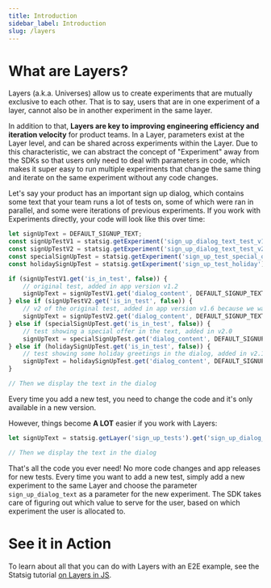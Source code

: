 ```yaml
---
title: Introduction
sidebar_label: Introduction
slug: /layers
---
```


# What are Layers?
Layers (a.k.a. Universes) allow us to create experiments that are mutually exclusive to each other. That is to say, users that are in one experiment of a layer, cannot also be in another experiment in the same layer.

In addition to that, **Layers are key to improving engineering efficiency and iteration velocity** for product teams. In a Layer, parameters exist at the Layer level, and can be shared across experiments within the Layer. Due to this characteristic, we can abstract the concept of "Experiment" away from the SDKs so that users only need to deal with parameters in code, which makes it super easy to run multiple experiments that change the same thing and iterate on the same experiment without any code changes.

Let's say your product has an important sign up dialog, which contains some text that your team runs a lot of tests on, some of which were ran in parallel, and some were iterations of previous experiments. If you work with Experiments directly, your code will look like this over time:

```jsx
let signUpText = DEFAULT_SIGNUP_TEXT;
const signUpTestV1 = statsig.getExperiment('sign_up_dialog_text_test_v1');
const signUpTestV2 = statsig.getExperiment('sign_up_dialog_text_test_v2');
const specialSignUpTest = statsig.getExperiment('sign_up_test_special_offer');
const holidaySignUpTest = statsig.getExperiment('sign_up_test_holiday');

if (signUpTestV1.get('is_in_test', false)) {
    // original test, added in app version v1.2
    signUpText = signUpTestV1.get('dialog_content', DEFAULT_SIGNUP_TEXT);
} else if (signUpTestV2.get('is_in_test', false)) {
    // v2 of the original test, added in app version v1.6 because we wanted to test a new copy but don't want to stop v1
    signUpText = signUpTestV2.get('dialog_content', DEFAULT_SIGNUP_TEXT);
} else if (specialSignUpTest.get('is_in_test', false)) {
    // test showing a special offer in the text, added in v2.0
    signUpText = specialSignUpTest.get('dialog_content', DEFAULT_SIGNUP_TEXT);
} else if (holidaySignUpTest.get('is_in_test', false)) {
    // test showing some holiday greetings in the dialog, added in v2.1
    signUpText = holidaySignUpTest.get('dialog_content', DEFAULT_SIGNUP_TEXT);
}

// Then we display the text in the dialog
```

Every time you add a new test, you need to change the code and it's only available in a new version.


However, things become **A LOT** easier if you work with Layers:


```jsx
let signUpText = statsig.getLayer('sign_up_tests').get('sign_up_dialog_text', DEFAULT_SIGNUP_TEXT);

// Then we display the text in the dialog
```

That's all the code you ever need! No more code changes and app releases for new tests. Every time you want to add a new test, simply add a new experiment to the same Layer and choose the parameter `sign_up_dialog_text` as a parameter for the new experiment. The SDK takes care of figuring out which value to serve for the user, based on which experiment the user is allocated to.

# See it in Action

To learn about all that you can do with Layers with an E2E example, see the Statsig tutorial [on Layers in JS](/layers/js-tutorial).
